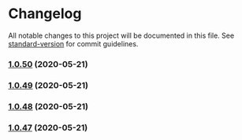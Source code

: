 # Changelog

All notable changes to this project will be documented in this file. See [standard-version](https://github.com/conventional-changelog/standard-version) for commit guidelines.

### [1.0.50](https://github.com/youkaisteve/bim-operator/compare/v1.0.49...v1.0.50) (2020-05-21)

### [1.0.49](https://github.com/youkaisteve/bim-operator/compare/v1.0.48...v1.0.49) (2020-05-21)

### [1.0.48](https://github.com/youkaisteve/bim-operator/compare/v1.0.47...v1.0.48) (2020-05-21)

### [1.0.47](https://github.com/youkaisteve/bim-operator/compare/v1.0.46...v1.0.47) (2020-05-21)
